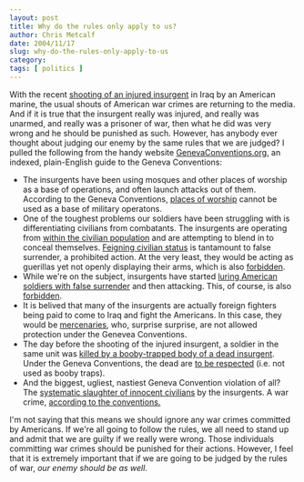 ```yaml
---
layout: post
title: Why do the rules only apply to us?
author: Chris Metcalf
date: 2004/11/17
slug: why-do-the-rules-only-apply-to-us
category: 
tags: [ politics ]
---
```


With the recent <a href="http://www.cnn.com/2004/WORLD/meast/11/15/marine.probe/index.html">shooting of an injured insurgent</a> in Iraq by an American marine, the usual shouts of American war crimes are returning to the media. And if it is true that the insurgent really was injured, and really was unarmed, and really was a prisoner of war, then what he did was very wrong and he should be punished as such.
However, has anybody ever thought about judging our enemy by the same rules that we are judged?
I pulled the following from the handy website <a href="http://www.genevaconventions.org/">GenevaConventions.org</a>, an indexed, plain-English guide to the Geneva Conventions:
<ul>
	<li>The insurgents have been using mosques and other places of worship as a base of operations, and often launch attacks out of them. According to the Geneva Conventions, <a href="http://www.globalissuesgroup.com/geneva/definitions2.html#placesofworship">places of worship</a> cannot be used as a base of military operatons.</li>
	<li>One of the toughest problems our soldiers have been struggling with is differentiating civilians from combatants. The insurgents are operating from <a href="http://www.messenger-inquirer.com/news/war/6938275.htm">within the civilian population</a> and are attempting to blend in to conceal themselves. <a href="http://www.globalissuesgroup.com/geneva/definitions2.html#civilianstatus">Feigning civilian status</a> is tantamount to false surrender, a prohibited action.  At the very least, they would be acting as guerillas yet not openly displaying their arms, which is also <a href="http://www.globalissuesgroup.com/geneva/definitions2.html#guerrillas">forbidden</a>.</li>
	<li>While we're on the subject, insurgents have started <a href="http://www.guardian.co.uk/worldlatest/story/0,1280,-4607242,00.html">luring American soldiers with false surrender</a> and then attacking. This, of course, is also <a href="http://www.globalissuesgroup.com/geneva/definitions2.html#perfidy">forbidden</a>.</li>
	<li>It is belived that many of the insurgents are actually foreign fighters being paid to come to Iraq and fight the Americans. In this case, they would be <a href="http://www.globalissuesgroup.com/geneva/definitions2.html#mercenary">mercenaries</a>, who, surprise surprise, are not allowed protection under the Genevea Conventions.</li>
	<li>The day before the shooting of the injured insurgent, a soldier in the same unit was <a href="http://www.iht.com/articles/2004/11/17/news/shoot.html">killed by a booby-trapped body of a dead insurgent</a>. Under the Geneva Conventions, the dead are <a href="http://www.globalissuesgroup.com/geneva/definitions2.html#r">to be respected</a> (i.e. not used as booby traps).</li>
	<li>And the biggest, ugliest, nastiest Geneva Convention violation of all? The <a href="http://http://news.scotsman.com/international.cfm?id=1303092004">systematic slaughter of innocent civilians</a> by the insurgents. A war crime, <a href="http://www.globalissuesgroup.com/geneva/definitions2.html#civilianimmunity">according to the conventions.</a></li>
</ul>
I'm not saying that this means we should ignore any war crimes committed by Americans. If we're all going to follow the rules, we all need to stand up and admit that we are guilty if we really were wrong. Those individuals committing war crimes should be punished for their actions.
However, I feel that it is extremely important that if we are going to be judged by the rules of war, <em>our enemy should be as well.</em>

